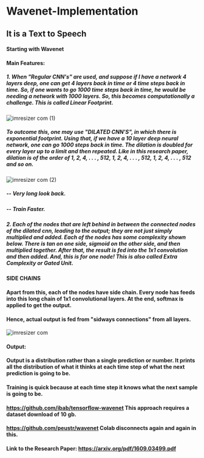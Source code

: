 # Wavenet-Implementation

## It is a Text to Speech 
#### Starting with Wavenet

#### Main Features:

##### 1. When "Regular CNN's" are used, and suppose if I have a network 4 layers deep, one can get 4 layers back in time or 4 time steps back in time. So, if one wants to go 1000 time steps back in time, he would be needing a network with 1000 layers. So, this becomes computationally a challenge. This is called Linear Footprint.

![imresizer com (1)](https://user-images.githubusercontent.com/34116562/65320014-987b5700-dbbe-11e9-8dd9-68102355caa5.jpg)


##### To outcome this, one may use "DILATED CNN'S", in which there is exponential footprint. Using that, if we have a 10 layer deep neural network, one can go 1000 steps back in time. The dilation is doubled for every layer up to a limit and then repeated. Like in this research paper, dilation is of the order of 1, 2, 4, . . . , 512, 1, 2, 4, . . . , 512, 1, 2, 4, . . . , 512 and so on.


![imresizer com (2)](https://user-images.githubusercontent.com/34116562/65319984-8a2d3b00-dbbe-11e9-9e12-c82a1859c881.jpg)

##### -- Very long look back.
##### -- Train Faster.

##### 2. Each of the nodes that are left behind in between the connected nodes of the dilated cnn, leading to the output; they are not just simply multiplied and added. Each of the nodes has some complexity shown below. There is tan on one side, sigmoid on the other side, and then multiplied together. After that, the result is fed into the 1x1 convolution and then added. And, this is for one node! This is also called Extra Complexity or Gated Unit.

#### SIDE CHAINS

#### Apart from this, each of the nodes have side chain. Every node has feeds into this long chain of 1x1 convolutional layers. At the end, softmax is applied to get the output.

#### Hence, actual output is fed from "sidways connections" from all layers.

![imresizer com](https://user-images.githubusercontent.com/34116562/65319989-8bf6fe80-dbbe-11e9-9b1b-b650b389a82e.jpg)

#### Output:

#### Output is a distribution rather than a single prediction or number. It prints all the distribution of what it thinks at each time step of what the next prediction is going to be.

#### Training is quick because at each time step it knows what the next sample is going to be.

#### https://github.com/ibab/tensorflow-wavenet This approach requires a dataset download of 10 gb.
#### https://github.com/peustr/wavenet Colab disconnects again and again in this.
#### Link to the Research Paper: https://arxiv.org/pdf/1609.03499.pdf
